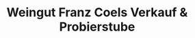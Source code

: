 ---
title: "Weingut Franz Coels Verkauf & Probierstube"
url: /bad-neuenahr-ahrweiler/weingut-franz-coels-verkauf-und-probierstube/
shop: Spirituosen
---